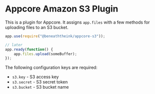 # Appcore Amazon S3 Plugin

This is a plugin for Appcore. It assigns `app.files` with a few methods for uploading files to an S3 bucket.

```js
app.use(require("@beneaththeink/appcore-s3"));

// later
app.ready(function() {
    app.files.upload(someBuffer);
});
```

The following configuration keys are required:

- `s3.key` - S3 access key
- `s3.secret` - S3 secret token
- `s3.bucket` - S3 bucket name